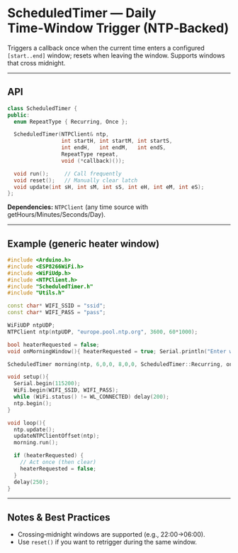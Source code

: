 # ScheduledTimer — Daily Time‑Window Trigger (NTP‑Backed)

Triggers a callback once when the current time enters a configured `[start..end]` window; resets when leaving the window. Supports windows that cross midnight.

---

## API

```cpp
class ScheduledTimer {
public:
  enum RepeatType { Recurring, Once };

  ScheduledTimer(NTPClient& ntp,
                 int startH, int startM, int startS,
                 int endH,   int endM,   int endS,
                 RepeatType repeat,
                 void (*callback)());

  void run();     // Call frequently
  void reset();   // Manually clear latch
  void update(int sH, int sM, int sS, int eH, int eM, int eS);
};
```

**Dependencies:** `NTPClient` (any time source with getHours/Minutes/Seconds/Day).

---

## Example (generic heater window)

```cpp
#include <Arduino.h>
#include <ESP8266WiFi.h>
#include <WiFiUdp.h>
#include <NTPClient.h>
#include "ScheduledTimer.h"
#include "Utils.h"

const char* WIFI_SSID = "ssid";
const char* WIFI_PASS = "pass";

WiFiUDP ntpUDP;
NTPClient ntp(ntpUDP, "europe.pool.ntp.org", 3600, 60*1000);

bool heaterRequested = false;
void onMorningWindow(){ heaterRequested = true; Serial.println("Enter window: request heat once"); }

ScheduledTimer morning(ntp, 6,0,0, 8,0,0, ScheduledTimer::Recurring, onMorningWindow);

void setup(){
  Serial.begin(115200);
  WiFi.begin(WIFI_SSID, WIFI_PASS);
  while (WiFi.status() != WL_CONNECTED) delay(200);
  ntp.begin();
}

void loop(){
  ntp.update();
  updateNTPClientOffset(ntp);
  morning.run();

  if (heaterRequested) {
    // Act once (then clear)
    heaterRequested = false;
  }
  delay(250);
}
```

---

## Notes & Best Practices

- Crossing‑midnight windows are supported (e.g., 22:00→06:00).
- Use `reset()` if you want to retrigger during the same window.
